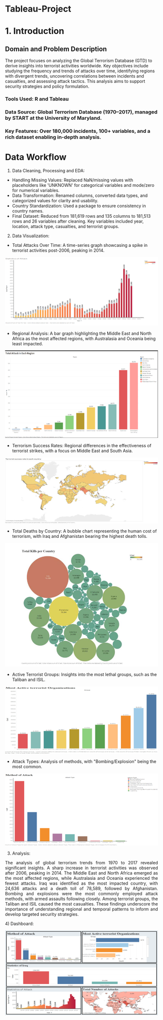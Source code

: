 # Tableau-Project

# 1. Introduction

## Domain and Problem Description
The project focuses on analyzing the Global Terrorism Database (GTD) to derive insights into terrorist activities worldwide. Key objectives include studying the frequency and trends of attacks over time, identifying regions with divergent trends, uncovering correlations between incidents and casualties, and assessing attack tactics. This analysis aims to support security strategies and policy formulation.

### Tools Used: R and Tableau
### Data Source: Global Terrorism Database (1970–2017), managed by START at the University of Maryland.
### Key Features: Over 180,000 incidents, 100+ variables, and a rich dataset enabling in-depth analysis.

# Data Workflow

1) Data Cleaning, Processing and EDA:
  - Handling Missing Values: Replaced NaN/missing values with placeholders like 'UNKNOWN' for categorical variables and mode/zero for numerical variables.
  - Data Transformation: Renamed columns, converted data types, and categorized values for clarity and usability.
  - Country Standardization: Used a package to ensure consistency in country names.
  - Final Dataset: Reduced from 181,619 rows and 135 columns to 181,513 rows and 26 variables after cleaning. Key variables included year, location, attack type, casualties, and terrorist groups.

2) Data Visualization:
  - Total Attacks Over Time: A time-series graph showcasing a spike in terrorist activities post-2006, peaking in 2014.

  ![Total attacks over time.png](https://github.com/jeetswami/Tableau-Project/blob/85c51722d037e2691bdb42de8f61b9edb53cbe96/Total%20attacks%20over%20time.png)

  - Regional Analysis: A bar graph highlighting the Middle East and North Africa as the most affected regions, with Australasia and Oceania being least impacted.
  
  ![Regional Analysis](https://github.com/jeetswami/Tableau-Project/blob/d8d6b55d53d2385c1ce183a9d87e7594770091eb/Regional%20Analysis.png)

  - Terrorism Success Rates: Regional differences in the effectiveness of terrorist strikes, with a focus on Middle East and South Asia.

  ![Terrorism Success Rates](https://github.com/jeetswami/Tableau-Project/blob/d8d6b55d53d2385c1ce183a9d87e7594770091eb/Terrorism%20Success%20Rate.png)

  - Total Deaths by Country: A bubble chart representing the human cost of terrorism, with Iraq and Afghanistan bearing the highest death tolls.

  ![Total Deaths by Country](https://github.com/jeetswami/Tableau-Project/blob/d8d6b55d53d2385c1ce183a9d87e7594770091eb/Total%20Death%20per%20country.png)

  - Active Terrorist Groups: Insights into the most lethal groups, such as the Taliban and ISIL.

  ![Active Terrorist Groups](https://github.com/jeetswami/Tableau-Project/blob/d8d6b55d53d2385c1ce183a9d87e7594770091eb/Most%20Active%20Terrorist%20Organizations.png)

  - Attack Types: Analysis of methods, with "Bombing/Explosion" being the most common.

  ![Attack Types](https://github.com/jeetswami/Tableau-Project/blob/d8d6b55d53d2385c1ce183a9d87e7594770091eb/Method%20of%20Attack.png)

3) Analysis:
<p align="justify">
The analysis of global terrorism trends from 1970 to 2017 revealed significant insights. A sharp increase in terrorist activities was observed after 2006, peaking in 2014. The Middle East and North Africa emerged as the most affected regions, while Australasia and Oceania experienced the fewest attacks. Iraq was identified as the most impacted country, with 24,636 attacks and a death toll of 78,589, followed by Afghanistan. Bombing and explosions were the most commonly employed attack methods, with armed assaults following closely. Among terrorist groups, the Taliban and ISIL caused the most casualties. These findings underscore the importance of understanding regional and temporal patterns to inform and develop targeted security strategies.
</p>
4) Dashboard:

![](https://github.com/jeetswami/Tableau-Project/blob/eb279c6596440ecd0c025b9952d389388eec179c/Dashboard.png)
